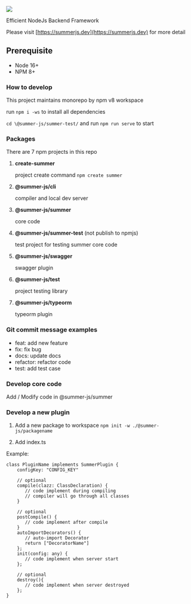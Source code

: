 
![](https://raw.githubusercontent.com/calidan-x/summer/main/assets/summer-logo.png)


Efficient NodeJs Backend Framework

Please visit [https://summerjs.dev](https://summerjs.dev) for more detail

## Prerequisite

- Node 16+
- NPM 8+


### How to develop

This project maintains monorepo by npm v8 workspace

run `npm i -ws` to install all dependencies

`cd \@summer-js/summer-test/` and run `npm run serve` to start

### Packages

There are 7 npm projects in this repo

1. **create-summer**

   project create command `npm create summer`

2. **@summer-js/cli**

   compiler and local dev server

3. **@summer-js/summer**

   core code

4. **@summer-js/summer-test** (not publish to npmjs)

   test project for testing summer core code

5. **@summer-js/swagger**

   swagger plugin

6. **@summer-js/test**

   project testing library

7. **@summer-js/typeorm**

   typeorm plugin

### Git commit message examples

- feat: add new feature
- fix: fix bug
- docs: update docs
- refactor: refactor code
- test: add test case

### Develop core code

Add / Modify code in @summer-js/summer

### Develop a new plugin

1. Add a new package to workspace
   `npm init -w ./@summer-js/packagename`

2. Add index.ts

Example:

```
class PluginName implements SummerPlugin {
    configKey: "CONFIG_KEY"

    // optional
    compile(clazz: ClassDeclaration) {
       // code implement during compiling
       // compiler will go through all classes
    }

    // optional
    postCompile() {
       // code implement after compile
    }
    autoImportDecorators() {
       // auto-import Decorator
       return ["DecoratorName"]
    };
    init(config: any) {
       // code implement when server start
    };

    // optional
    destroy(){
       // code implement when server destroyed
    };
}

```
